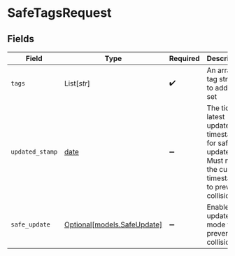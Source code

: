 # SafeTagsRequest


## Fields

| Field                                                                                                              | Type                                                                                                               | Required                                                                                                           | Description                                                                                                        | Example                                                                                                            |
| ------------------------------------------------------------------------------------------------------------------ | ------------------------------------------------------------------------------------------------------------------ | ------------------------------------------------------------------------------------------------------------------ | ------------------------------------------------------------------------------------------------------------------ | ------------------------------------------------------------------------------------------------------------------ |
| `tags`                                                                                                             | List[*str*]                                                                                                        | :heavy_check_mark:                                                                                                 | An array of tag strings to add or set                                                                              | [<br/>"customer",<br/>"vip"<br/>]                                                                                  |
| `updated_stamp`                                                                                                    | [date](https://docs.python.org/3/library/datetime.html#date-objects)                                               | :heavy_minus_sign:                                                                                                 | The ticket's latest updated_at timestamp for safe updates.<br/>Must match the current timestamp to prevent collision.<br/> | 2019-09-12T21:45:16Z                                                                                               |
| `safe_update`                                                                                                      | [Optional[models.SafeUpdate]](../models/safeupdate.md)                                                             | :heavy_minus_sign:                                                                                                 | Enable safe update mode to prevent collisions                                                                      | true                                                                                                               |